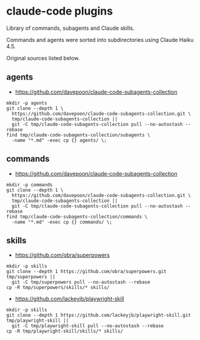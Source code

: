 # claude-code plugins

Library of commands, subagents and Claude skills.

Commands and agents were sorted into subdirectories using Claude Haiku 4.5.

Original sources listed below.

## agents

- https://github.com/davepoon/claude-code-subagents-collection

```
mkdir -p agents
git clone --depth 1 \
  https://github.com/davepoon/claude-code-subagents-collection.git \
  tmp/claude-code-subagents-collection ||
  git -C tmp/claude-code-subagents-collection pull --no-autostash --rebase
find tmp/claude-code-subagents-collection/subagents \
  -name "*.md" -exec cp {} agents/ \;
```

## commands

- https://github.com/davepoon/claude-code-subagents-collection

```
mkdir -p commands
git clone --depth 1 \
  https://github.com/davepoon/claude-code-subagents-collection.git \
  tmp/claude-code-subagents-collection ||
  git -C tmp/claude-code-subagents-collection pull --no-autostash --rebase
find tmp/claude-code-subagents-collection/commands \
  -name "*.md" -exec cp {} commands/ \;
```

## skills

- https://github.com/obra/superpowers

```
mkdir -p skills
git clone --depth 1 https://github.com/obra/superpowers.git tmp/superpowers ||
  git -C tmp/superpowers pull --no-autostash --rebase
cp -R tmp/superpowers/skills/* skills/
```

- https://github.com/lackeyjb/playwright-skill

```
mkdir -p skills
git clone --depth 1 https://github.com/lackeyjb/playwright-skill.git tmp/playwright-skill ||
  git -C tmp/playwright-skill pull --no-autostash --rebase
cp -R tmp/playwright-skill/skills/* skills/
```
